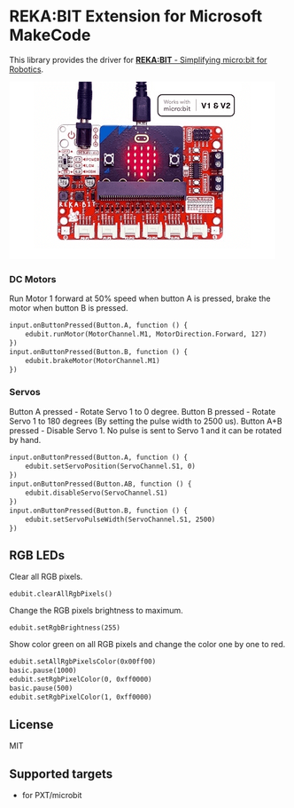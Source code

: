 # REKA:BIT Extension for Microsoft MakeCode

This library provides the driver for [**REKA:BIT** - Simplifying micro:bit for Robotics](https://www.cytron.io/p-reka-bit).

![REKA:BIT](https://raw.githubusercontent.com/CytronTechnologies/pxt-rekabit/master/icon.png)

### DC Motors

Run Motor 1 forward at 50% speed when button A is pressed, brake the motor when button B is pressed.

```blocks
input.onButtonPressed(Button.A, function () {
    edubit.runMotor(MotorChannel.M1, MotorDirection.Forward, 127)
})
input.onButtonPressed(Button.B, function () {
    edubit.brakeMotor(MotorChannel.M1)
})
```

### Servos

Button A pressed - Rotate Servo 1 to 0 degree.
Button B pressed - Rotate Servo 1 to 180 degrees (By setting the pulse width to 2500 us).
Button A+B pressed - Disable Servo 1. No pulse is sent to Servo 1 and it can be rotated by hand.

```blocks
input.onButtonPressed(Button.A, function () {
    edubit.setServoPosition(ServoChannel.S1, 0)
})
input.onButtonPressed(Button.AB, function () {
    edubit.disableServo(ServoChannel.S1)
})
input.onButtonPressed(Button.B, function () {
    edubit.setServoPulseWidth(ServoChannel.S1, 2500)
})
```

## RGB LEDs

Clear all RGB pixels.

```blocks
edubit.clearAllRgbPixels()
```

Change the RGB pixels brightness to maximum.

```blocks
edubit.setRgbBrightness(255)
```

Show color green on all RGB pixels and change the color one by one to red.

```blocks
edubit.setAllRgbPixelsColor(0x00ff00)
basic.pause(1000)
edubit.setRgbPixelColor(0, 0xff0000)
basic.pause(500)
edubit.setRgbPixelColor(1, 0xff0000)
```

## License

MIT

## Supported targets

* for PXT/microbit

